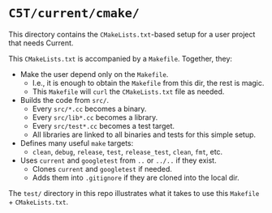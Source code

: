 # `C5T/current/cmake/`

This directory contains the `CMakeLists.txt`-based setup for a user project that needs Current.

This `CMakeLists.txt` is accompanied by a `Makefile`. Together, they:

* Make the user depend only on the `Makefile`.
  * I.e., it is enough to obtain the `Makefile` from this dir, the rest is magic.
  * This `Makefile` will `curl` the `CMakeLists.txt` file as needed.
* Builds the code from `src/`.
  * Every `src/*.cc` becomes a binary.
  * Every `src/lib*.cc` becomes a library.
  * Every `src/test*.cc` becomes a test target.
  * All libraries are linked to all binaries and tests for this simple setup.
* Defines many useful `make` targets:
  * `clean`, `debug`, `release`, `test`, `release_test`, `clean`, `fmt`, etc.
* Uses `current` and `googletest` from `..` or `../..` if they exist.
  * Clones `current` and `googletest` if needed.
  * Adds them into `.gitignore` if they are cloned into the local dir.

The `test/` directory in this repo illustrates what it takes to use this `Makefile` + `CMakeLists.txt`.
